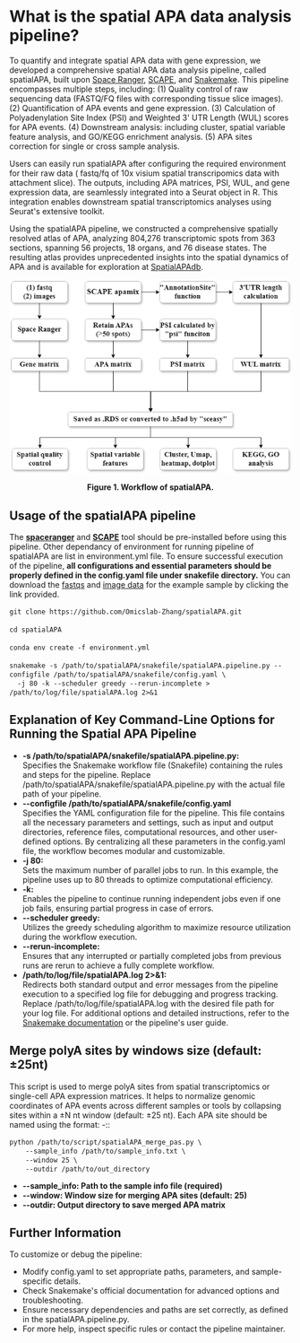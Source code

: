 # What is the spatial APA data analysis pipeline?
To quantify and integrate spatial APA data with gene expression, we developed a comprehensive spatial APA data analysis pipeline, called spatialAPA, built upon [Space Ranger](https://www.10xgenomics.com/cn/support/software/space-ranger/latest), [SCAPE](https://github.com/LuChenLab/SCAPE), and [Snakemake](https://snakemake.readthedocs.io/en/v7.32.4/). This pipeline encompasses multiple steps, including:
(1) Quality control of raw sequencing data (FASTQ/FQ files with corresponding tissue slice images).
(2) Quantification of APA events and gene expression.
(3) Calculation of Polyadenylation Site Index (PSI) and Weighted 3' UTR Length (WUL) scores for APA events.
(4) Downstream analysis: including cluster, spatial variable feature analysis, and GO/KEGG enrichment analysis.
(5) APA sites correction for single or cross sample analysis.

Users can easily run spatialAPA after configuring the required environment for their raw data ( fastq/fq of 10x visium spatial transcripomics data with attachment slice). The outputs, including APA matrices, PSI, WUL, and gene expression data, are seamlessly integrated into a Seurat object in R. This integration enables downstream spatial transcriptomics analyses using Seurat's extensive toolkit.

Using the spatialAPA pipeline, we constructed a comprehensive spatially resolved atlas of APA, analyzing 804,276 transcriptomic spots from 363 sections, spanning 56 projects, 18 organs, and 76 disease states. The resulting atlas provides unprecedented insights into the spatial dynamics of APA and is available for exploration at [SpatialAPAdb](http://www.biomedical-web.com/spatialAPAdb/home).

<div align="center">
  <img src="https://github.com/Omicslab-Zhang/spatialAPA/blob/main/image/spatialAPA.png" alt="Figure 1. Workflow of spatialAPAdb">
  <p><strong>Figure 1. Workflow of spatialAPA.</strong></p>
</div>

## Usage of the spatialAPA pipeline
The **[spaceranger](https://www.10xgenomics.com/cn/support/software/space-ranger/latest)** and **[SCAPE](https://github.com/LuChenLab/SCAPE)** tool should be pre-installed before using this pipeline. Other dependancy of environment for running pipeline of spatialAPA are list in environment.yml file. To ensure successful execution of the pipeline, **all configurations and essential parameters should be properly defined in the config.yaml file under snakefile directory.** You can download the [fastqs](https://ftp.sra.ebi.ac.uk/vol1/fastq/SRR173/084/SRR17375084/) and [image data](https://github.com/Omicslab-Zhang/spatialAPA/tree/main/image/tissue_hires_image.png) for the example sample by clicking the link provided.
```
git clone https://github.com/Omicslab-Zhang/spatialAPA.git

cd spatialAPA

conda env create -f environment.yml

snakemake -s /path/to/spatialAPA/snakefile/spatialAPA.pipeline.py --configfile /path/to/spatialAPA/snakefile/config.yaml \
  -j 80 -k --scheduler greedy --rerun-incomplete > /path/to/log/file/spatialAPA.log 2>&1
```

## Explanation of Key Command-Line Options for Running the Spatial APA Pipeline
- **-s /path/to/spatialAPA/snakefile/spatialAPA.pipeline.py:**  
Specifies the Snakemake workflow file (Snakefile) containing the rules and steps for the pipeline. Replace /path/to/spatialAPA/snakefile/spatialAPA.pipeline.py with the actual file path of your pipeline.
- **--configfile /path/to/spatialAPA/snakefile/config.yaml**  
Specifies the YAML configuration file for the pipeline. This file contains all the necessary parameters and settings, such as input and output directories, reference files, computational resources, and other user-defined options.
By centralizing all these parameters in the config.yaml file, the workflow becomes modular and customizable.
- **-j 80:**  
Sets the maximum number of parallel jobs to run. In this example, the pipeline uses up to 80 threads to optimize computational efficiency.
- **-k:**  
Enables the pipeline to continue running independent jobs even if one job fails, ensuring partial progress in case of errors.
- **--scheduler greedy:**  
Utilizes the greedy scheduling algorithm to maximize resource utilization during the workflow execution.
- **--rerun-incomplete:**  
Ensures that any interrupted or partially completed jobs from previous runs are rerun to achieve a fully complete workflow.
- **/path/to/log/file/spatialAPA.log 2>&1:**  
Redirects both standard output and error messages from the pipeline execution to a specified log file for debugging and progress tracking. Replace /path/to/log/file/spatialAPA.log with the desired file path for your log file.
For additional options and detailed instructions, refer to the [Snakemake documentation](https://snakemake.readthedocs.io/en/v7.32.4/) or the pipeline's user guide.

## Merge polyA sites by windows size (default:±25nt)
This script is used to merge polyA sites from spatial transcriptomics or single-cell APA expression matrices. It helps to normalize genomic coordinates of APA events across different samples or tools by collapsing sites within a ±N nt window (default: ±25 nt). Each APA site should be named using the format: <Gene>-<Chromosome>:<Position>:<Strand>
```
python /path/to/script/spatialAPA_merge_pas.py \
    --sample_info /path/to/sample_info.txt \
    --window 25 \
    --outdir /path/to/out_directory
```
- **--sample_info: Path to the sample info file (required)**
- **--window: Window size for merging APA sites (default: 25)**
- **--outdir: Output directory to save merged APA matrix**

## Further Information
To customize or debug the pipeline:
- Modify config.yaml to set appropriate paths, parameters, and sample-specific details.
- Check Snakemake's official documentation for advanced options and troubleshooting.
- Ensure necessary dependencies and paths are set correctly, as defined in the spatialAPA.pipeline.py.
- For more help, inspect specific rules or contact the pipeline maintainer.

